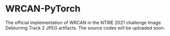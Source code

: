 # WRCAN-PyTorch
The official implementation of WRCAN in the NTIRE 2021 challenge Image Deblurring Track 2 JPEG artifacts.
The source codes will be uploaded soon.

